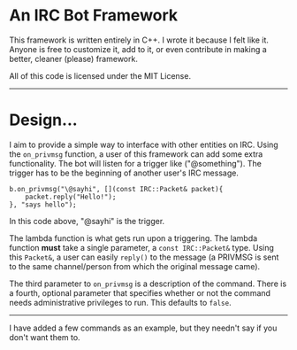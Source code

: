 # An IRC Bot Framework

This framework is written entirely in C++. I wrote it because I felt like it.
Anyone is free to customize it, add to it, or even contribute in making a better, cleaner (please) framework.

All of this code is licensed under the MIT License.

---
# Design...

I aim to provide a simple way to interface with other entities on IRC. Using the `on_privmsg` function, a user of this framework can add some extra functionality. The bot will listen for a trigger like ("\@something"). The trigger has to be the beginning of another user's IRC message.

	b.on_privmsg("\@sayhi", [](const IRC::Packet& packet){
		packet.reply("Hello!");
	}, "says hello");

In this code above, "\@sayhi" is the trigger.

The lambda function is what gets run upon a triggering. The lambda function __must__ take a single parameter, a `const IRC::Packet&` type. Using this `Packet&`, a user can easily `reply()` to the message (a PRIVMSG is sent to the same channel/person from which the original message came).

The third parameter to `on_privmsg` is a description of the command. There is a fourth, optional parameter that specifies whether or not the command needs administrative privileges to run. This defaults to `false`.

---

I have added a few commands as an example, but they needn't say if you don't want them to.
